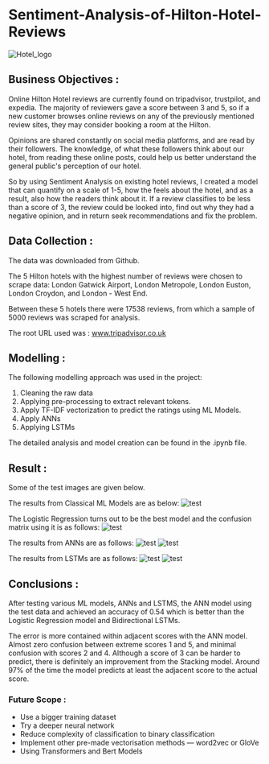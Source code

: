 # Sentiment-Analysis-of-Hilton-Hotel-Reviews
 
![Hotel_logo](https://user-images.githubusercontent.com/106606656/211645486-be0f3a74-dc83-4468-8bb6-4a80d7493887.jpg)

## Business Objectives :

Online Hilton Hotel reviews are currently found on tripadvisor, trustpilot, and expedia. The majority of reviewers gave a score between 3 and 5, so if a new customer browses online reviews on any of the previously mentioned review sites, they may consider booking a room at the Hilton.

Opinions are shared constantly on social media platforms, and are read by their followers. The knowledge, of what these followers think about our hotel, from reading these online posts, could help us better understand the general public's perception of our hotel.

So by using Sentiment Analysis on existing hotel reviews, I created a model that can quantify on a scale of 1-5, how the feels about the hotel, and as a result, also how the readers think about it. If a review classifies to be less than a score of 3, the review could be looked into, find out why they had a negative opinion, and in return seek recommendations and fix the problem.

## Data Collection :

The data was downloaded from Github.

The 5 Hilton hotels with the highest number of reviews were chosen to scrape data: London Gatwick Airport, London Metropole, London Euston, London Croydon, and London - West End. 

Between these 5 hotels there were 17538 reviews, from which a sample of 5000 reviews was scraped for analysis.

The root URL used was : www.tripadvisor.co.uk

## Modelling :

The following modelling approach was used in the project:

1. Cleaning the raw data
2. Applying pre-processing to extract relevant tokens.
3. Apply TF-IDF vectorization to predict the ratings using ML Models.
4. Apply ANNs
5. Applying LSTMs

The detailed analysis and model creation can be found in the .ipynb file. 

## Result :

Some of the test images are given below.

The results from Classical ML Models are as below:
![test](<img width="303" alt="Result-1" src="https://user-images.githubusercontent.com/106606656/211777092-1644617c-51c2-4654-a823-2ae31914b18d.png">
)

The Logistic Regression turns out to be the best model and the confusion matrix using it is as follows:
![test](<img width="334" alt="CM-1" src="https://user-images.githubusercontent.com/106606656/211769955-8cd6e30c-68de-4313-b73c-992f396a6073.png">
)

The results from ANNs are as follows:
![test](<img width="402" alt="Result-2" src="https://user-images.githubusercontent.com/106606656/211777028-ba00fd2b-ff80-4dc8-b10e-0552c90bebcb.png">
)
![test](<img width="329" alt="CM-2" src="https://user-images.githubusercontent.com/106606656/211769985-0786ba5d-0535-4f38-b354-9ad31f9744d2.png">
)

The results from LSTMs are as follows:
![test](<img width="390" alt="Result-3" src="https://user-images.githubusercontent.com/106606656/211776979-9a9cb6a8-d5e6-4d45-a50b-ba73bfd3be59.png">
)
![test](<img width="325" alt="CM-3" src="https://user-images.githubusercontent.com/106606656/211770005-7cc2fc96-538e-40e2-bf9f-a641380aeb1c.png">
)


## Conclusions :

After testing various ML models, ANNs and LSTMS, the ANN model using the test data and achieved an accuracy of 0.54 which is better than the Logistic Regression model and Bidirectional LSTMs.

The error is more contained within adjacent scores with the ANN model. Almost zero confusion between extreme scores 1 and 5, and minimal confusion with scores 2 and 4. Although a score of 3 can be harder to predict, there is definitely an improvement from the Stacking model. Around 97% of the time the model predicts at least the adjacent score to the actual score.

### Future Scope :
  - Use a bigger training dataset
  - Try a deeper neural network
  - Reduce complexity of classification to binary classification
  - Implement other pre-made vectorisation methods — word2vec or GloVe
  - Using Transformers and Bert Models
